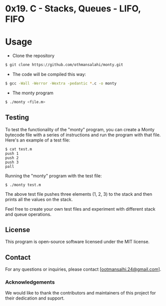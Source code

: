 # 0x19. C - Stacks, Queues - LIFO, FIFO

# Usage

- Clone the repository

```sh
$ git clone https://github.com/othmansalahi/monty.git
```

- The code will be compiled this way:

```sh
$ gcc -Wall -Werror -Wextra -pedantic *.c -o monty
```

- The monty program

```sh
$ ./monty <file.m>
```
## Testing
To test the functionality of the "monty" program, you can create a Monty bytecode file with a series of instructions and run the program with that file. Here's an example of a test file:
```
$ cat test.m
push 1
push 2
push 3
pall
```
Running the "monty" program with the test file:
```
$ ./monty test.m
```
The above test file pushes three elements (1, 2, 3) to the stack and then prints all the values on the stack.

Feel free to create your own test files and experiment with different stack and queue operations.

## License
This program is open-source software licensed under the MIT license.

## Contact
For any questions or inquiries, please contact [ootmansalhi.24@gmail.com].

### Acknowledgements
We would like to thank the contributors and maintainers of this project for their dedication and support.